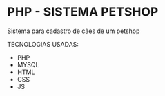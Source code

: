 # PHP - SISTEMA PETSHOP
Sistema para cadastro de cães de um petshop

TECNOLOGIAS USADAS:
* PHP
* MYSQL
* HTML
* CSS
* JS


